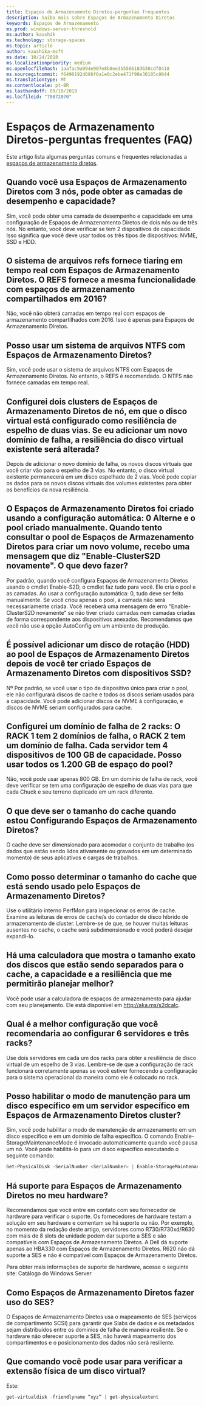 ```yaml
---
title: Espaços de Armazenamento Diretos-perguntas frequentes
description: Saiba mais sobre Espaços de Armazenamento Diretos
keywords: Espaços de Armazenamento
ms.prod: windows-server-threshold
ms.author: kaushik
ms.technology: storage-spaces
ms.topic: article
author: kaushika-msft
ms.date: 10/24/2018
ms.localizationpriority: medium
ms.openlocfilehash: 1aafac9a994e907e8b8ee3b556618d630cdf8418
ms.sourcegitcommit: f6490192d686f0a1e0c2ebe471f98e30105c0844
ms.translationtype: MT
ms.contentlocale: pt-BR
ms.lasthandoff: 09/10/2019
ms.locfileid: "70872070"
---
```

# <a name="storage-spaces-direct---frequently-asked-questions-faq"></a>Espaços de Armazenamento Diretos-perguntas frequentes (FAQ)

Este artigo lista algumas perguntas comuns e frequentes relacionadas a [espaços de armazenamento diretos](storage-spaces-direct-overview.md).

## <a name="when-you-use-storage-spaces-direct-with-3-nodes-can-you-get-both-performance-and-capacity-tiers"></a>Quando você usa Espaços de Armazenamento Diretos com 3 nós, pode obter as camadas de desempenho e capacidade?

Sim, você pode obter uma camada de desempenho e capacidade em uma configuração de Espaços de Armazenamento Diretos de dois nós ou de três nós. No entanto, você deve verificar se tem 2 dispositivos de capacidade. Isso significa que você deve usar todos os três tipos de dispositivos: NVME, SSD e HDD.
 
## <a name="refs-file-system-provides-real-time-tiaring-with-storage-spaces-direct-does-refs-provides-the-same-functionality-with-shared-storage-spaces-in-2016"></a>O sistema de arquivos refs fornece tiaring em tempo real com Espaços de Armazenamento Diretos. O REFS fornece a mesma funcionalidade com espaços de armazenamento compartilhados em 2016?

Não, você não obterá camadas em tempo real com espaços de armazenamento compartilhados com 2016. Isso é apenas para Espaços de Armazenamento Diretos. 
 
## <a name="can-i-use-an-ntfs-file-system-with-storage-spaces-direct"></a>Posso usar um sistema de arquivos NTFS com Espaços de Armazenamento Diretos?
  
Sim, você pode usar o sistema de arquivos NTFS com Espaços de Armazenamento Diretos. No entanto, o REFS é recomendado. O NTFS não fornece camadas em tempo real. 
 
## <a name="i-have-configured-2-node-storage-spaces-direct-clusters-where-the-virtual-disk-is-configured-as-2-way-mirror-resiliency-if-i-add-a-new-fault-domain-will-the-resiliency-of-the-existing-virtual-disk-change"></a>Configurei dois clusters de Espaços de Armazenamento Diretos de nó, em que o disco virtual está configurado como resiliência de espelho de duas vias. Se eu adicionar um novo domínio de falha, a resiliência do disco virtual existente será alterada?

Depois de adicionar o novo domínio de falha, os novos discos virtuais que você criar vão para o espelho de 3 vias. No entanto, o disco virtual existente permanecerá em um disco espelhado de 2 vias. Você pode copiar os dados para os novos discos virtuais dos volumes existentes para obter os benefícios da nova resiliência.
 
## <a name="the-storage-spaces-direct-was-created-using-the-autoconfig0-switch-and-the-pool-created-manually-when-i-try-to-query-the-storage-spaces-direct-pool-to-create-a-new-volume-i-get-a-message-that-says-enable-clusters2d-again-what-should-i-do"></a>O Espaços de Armazenamento Diretos foi criado usando a configuração automática: 0 Alterne e o pool criado manualmente. Quando tento consultar o pool de Espaços de Armazenamento Diretos para criar um novo volume, recebo uma mensagem que diz "Enable-ClusterS2D novamente". O que devo fazer?

Por padrão, quando você configura Espaços de Armazenamento Diretos usando o cmdlet Enable-S2D, o cmdlet faz tudo para você. Ele cria o pool e as camadas. Ao usar a configuração automática: 0, tudo deve ser feito manualmente. Se você criou apenas o pool, a camada não será necessariamente criada. Você receberá uma mensagem de erro "Enable-ClusterS2D novamente" se não tiver criado camadas nem camadas criadas de forma correspondente aos dispositivos anexados. Recomendamos que você não use a opção AutoConfig em um ambiente de produção. 
 
## <a name="is-it-possible-to-add-a-spinning-disk-hdd-to-the-storage-spaces-direct-pool-after-you-have-created-storage-spaces-direct-with-ssd-devices"></a>É possível adicionar um disco de rotação (HDD) ao pool de Espaços de Armazenamento Diretos depois de você ter criado Espaços de Armazenamento Diretos com dispositivos SSD?

Nº Por padrão, se você usar o tipo de dispositivo único para criar o pool, ele não configurará discos de cache e todos os discos seriam usados para a capacidade. Você pode adicionar discos de NVME à configuração, e discos de NVME seriam configurados para cache.
 
## <a name="i-have-configured-a-2-rack-fault-domain-rack-1-has-2-fault-domains-rack-2-has-1-fault-domain-each-server-has-4-capacity-100-gb-devices-can-i-use-all-1200-gb-of-space-from-the-pool"></a>Configurei um domínio de falha de 2 racks: O RACK 1 tem 2 domínios de falha, o RACK 2 tem um domínio de falha. Cada servidor tem 4 dispositivos de 100 GB de capacidade. Posso usar todos os 1.200 GB de espaço do pool?

Não, você pode usar apenas 800 GB. Em um domínio de falha de rack, você deve verificar se tem uma configuração de espelho de duas vias para que cada Chuck e seu terreno duplicado em um rack diferente.
 
## <a name="what-should-the-cache-size-be-when-i-am-configuring-storage-spaces-direct"></a>O que deve ser o tamanho do cache quando estou Configurando Espaços de Armazenamento Diretos?

O cache deve ser dimensionado para acomodar o conjunto de trabalho (os dados que estão sendo lidos ativamente ou gravados em um determinado momento) de seus aplicativos e cargas de trabalhos.

## <a name="how-can-i-determine-the-size-of-cache-that-is-being-used-by-storage-spaces-direct"></a>Como posso determinar o tamanho do cache que está sendo usado pelo Espaços de Armazenamento Diretos?

Use o utilitário interno PerfMon para inspecionar os erros de cache. Examine as leituras de erros de cache/s do contador de disco híbrido de armazenamento de cluster. Lembre-se de que, se houver muitas leituras ausentes no cache, o cache será subdimensionado e você poderá desejar expandi-lo. 
 
## <a name="is-there-a-calculator-that-shows-the-exact-size-of-the-disks-that-are-being-set-aside-for-cache-capacity-and-resiliency-that-would-enable-me-to-plan-better"></a>Há uma calculadora que mostra o tamanho exato dos discos que estão sendo separados para o cache, a capacidade e a resiliência que me permitirão planejar melhor?

Você pode usar a calculadora de espaços de armazenamento para ajudar com seu planejamento. Ele está disponível em http://aka.ms/s2dcalc.
 
## <a name="what-is-the-best-configuration-that-you-would-recommend-when-configuring-6-servers-and-3-racks"></a>Qual é a melhor configuração que você recomendaria ao configurar 6 servidores e três racks?

Use dois servidores em cada um dos racks para obter a resiliência de disco virtual de um espelho de 3 vias. Lembre-se de que a configuração de rack funcionará corretamente apenas se você estiver fornecendo a configuração para o sistema operacional da maneira como ele é colocado no rack. 
 
## <a name="can-i-enable-maintenance-mode-for-a-specific-disk-on-a-specific-server-in-storage-spaces-direct-cluster"></a>Posso habilitar o modo de manutenção para um disco específico em um servidor específico em Espaços de Armazenamento Diretos cluster?

Sim, você pode habilitar o modo de manutenção de armazenamento em um disco específico e em um domínio de falha específico. O comando Enable-StorageMaintenanceMode é invocado automaticamente quando você pausa um nó. Você pode habilitá-lo para um disco específico executando o seguinte comando:

```powershell
Get-PhysicalDisk -SerialNumber <SerialNumber> | Enable-StorageMaintenanceMode
```

## <a name="is-storage-spaces-direct-supported-on-my-hardware"></a>Há suporte para Espaços de Armazenamento Diretos no meu hardware?

Recomendamos que você entre em contato com seu fornecedor de hardware para verificar o suporte. Os fornecedores de hardware testam a solução em seu hardware e comentam se há suporte ou não. Por exemplo, no momento da redação deste artigo, servidores como R730/R730xd/R630 com mais de 8 slots de unidade podem dar suporte a SES e são compatíveis com Espaços de Armazenamento Diretos. A Dell dá suporte apenas ao HBA330 com Espaços de Armazenamento Diretos. R620 não dá suporte a SES e não é compatível com Espaços de Armazenamento Diretos.

Para obter mais informações de suporte de hardware, acesse o seguinte site: Catálogo do Windows Server
 
## <a name="how-does-storage-spaces-direct-make-use-of-ses"></a>Como Espaços de Armazenamento Diretos fazer uso do SES?

O Espaços de Armazenamento Diretos usa o mapeamento de SES (serviços de compartimento SCSI) para garantir que Slabs de dados e os metadados sejam distribuídos entre os domínios de falha de maneira resiliente. Se o hardware não oferecer suporte a SES, não haverá mapeamento dos compartimentos e o posicionamento dos dados não será resiliente.
 
## <a name="what-command-can-you-use-to-check-the-physical-extent-for-a-virtual-disk"></a>Que comando você pode usar para verificar a extensão física de um disco virtual?
  
Este:

```powershell
get-virtualdisk -friendlyname “xyz” | get-physicalextent
```

